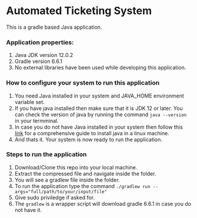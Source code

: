 # Automated Ticketing System

This is a gradle based Java application.

### Application properties:
1. Java JDK version 12.0.2
2. Gradle version 6.6.1
3. No external libraries have been used while developing this application.

### How to configure your system to run this application
1. You need Java installed in your system and JAVA_HOME environment variable set.
2. If you have java installed then make sure that it is JDK 12 or later. You can check the version of java by running the command ```java --version``` in your termminal.
3. In case you do not have Java installed in your system then follow this [link](https://docs.google.com/document/d/1NK1xWh-a1hBlhPDwbUWYZqJOUW8MGUCr2P9KXuWVMKw/edit?usp=sharing) for a comprehensive guide to install java in a linux machine.
4. And thats it. Your system is now ready to run the application.


### Steps to run the application
1. Download/Clone this repo into your local machine.
2. Extract the compressed file and navigate inside the folder.
3. You will see a gradlew file inside the folder.
4. To run the application type the command ```./gradlew run --args="full/path/to/your/input/file"```
5. Give sudo priviledge if asked for. 
6. The ```gradlew``` is a wrapper script will download gradle 6.6.1 in case you do not have it.

